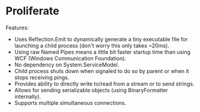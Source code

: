# Proliferate

Features:
* Uses Reflection.Emit to dynamically generate a tiny executable file for launching a child process (don't worry this only takes ~20ms).
* Using raw Named Pipes means a little bit faster startup time than using WCF (Windows Communication Foundation).
* No dependency on System.ServiceModel.
* Child process shuts down when signaled to do so by parent or when it stops receiving pings.
* Provides ability to directly write to/read from a stream or to send strings.
* Allows for sending serializable objects (using BinaryFormatter internally).
* Supports multiple simultaneous connections.